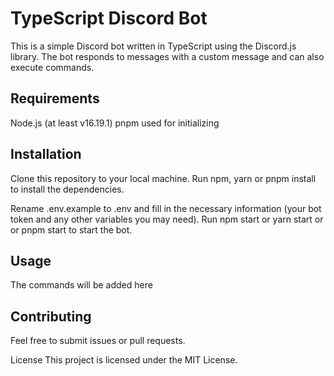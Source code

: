 # TypeScript Discord Bot

This is a simple Discord bot written in TypeScript using the Discord.js library. The bot responds to messages with a custom message and can also execute commands.

## Requirements

Node.js (at least v16.19.1)
pnpm used for initializing

## Installation

Clone this repository to your local machine.
Run npm, yarn or pnpm install to install the dependencies.

Rename .env.example to .env and fill in the necessary information (your bot token and any other variables you may need).
Run npm start or yarn start or or pnpm start to start the bot.

## Usage

The commands will be added here

## Contributing

Feel free to submit issues or pull requests.

License
This project is licensed under the MIT License.
